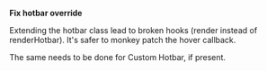 **Fix hotbar override**

Extending the hotbar class lead to broken hooks (render instead of
renderHotbar). It's safer to monkey patch the hover callback.

The same needs to be done for Custom Hotbar, if present.
